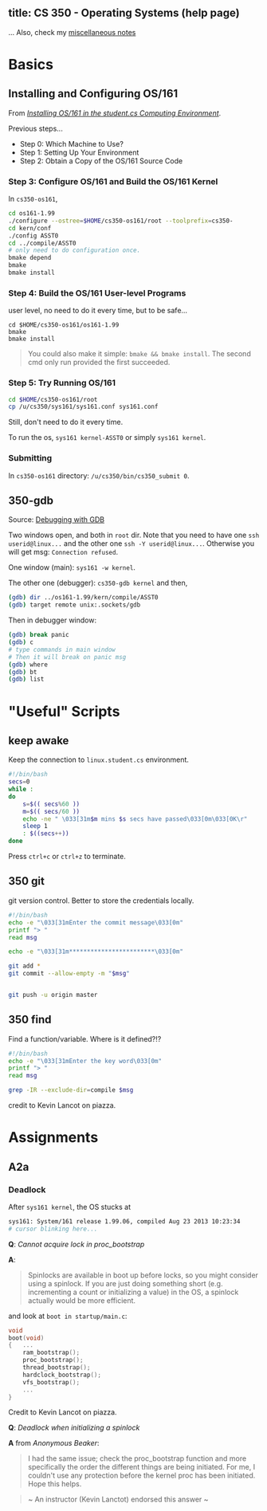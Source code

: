 title: CS 350 - Operating Systems (help page)
---
... Also, check my [miscellaneous notes](../cs350/)
# Basics
## Installing and Configuring OS/161
From [*Installing OS/161 in the student.cs Computing Environment*](https://www.student.cs.uwaterloo.ca/~cs350/common/Install161.html).

Previous steps...
- Step 0: Which Machine to Use?
- Step 1: Setting Up Your Environment
- Step 2: Obtain a Copy of the OS/161 Source Code
### Step 3: Configure OS/161 and Build the OS/161 Kernel

In `cs350-os161`,
```bash
cd os161-1.99
./configure --ostree=$HOME/cs350-os161/root --toolprefix=cs350-
cd kern/conf
./config ASST0
cd ../compile/ASST0
# only need to do configuration once.
bmake depend
bmake
bmake install
```
### Step 4: Build the OS/161 User-level Programs
user level, no need to do it every time, but to be safe...
```
cd $HOME/cs350-os161/os161-1.99
bmake
bmake install
```
> You could also make it simple: `bmake && bmake install`. The second cmd only run provided the first succeeded.

### Step 5: Try Running OS/161
```bash
cd $HOME/cs350-os161/root
cp /u/cs350/sys161/sys161.conf sys161.conf
```
Still, don't need to do it every time.

To run the os, `sys161 kernel-ASST0` or simply `sys161 kernel`.

### Submitting
In `cs350-os161` directory: `/u/cs350/bin/cs350_submit 0`.

## 350-gdb
Source: [Debugging with GDB](https://www.student.cs.uwaterloo.ca/~cs350/common/gdb.html)

Two windows open, and both in `root` dir. Note that you need to have one `ssh userid@linux...` and the other one `ssh -Y userid@linux...`. Otherwise you will get msg: `Connection refused`.

One window (main): `sys161 -w kernel`.

The other one (debugger): `cs350-gdb kernel` and then,
```bash
(gdb) dir ../os161-1.99/kern/compile/ASST0
(gdb) target remote unix:.sockets/gdb
```

Then in debugger window:
```bash
(gdb) break panic
(gdb) c
# type commands in main window
# Then it will break on panic msg
(gdb) where
(gdb) bt
(gdb) list
```


# "Useful" Scripts
## keep awake
Keep the connection to `linux.student.cs` environment.
```bash
#!/bin/bash
secs=0
while :
do
    s=$(( secs%60 ))
    m=$(( secs/60 ))
    echo -ne " \033[31m$m mins $s secs have passed\033[0m\033[0K\r"
    sleep 1
    : $((secs++))
done
```
Press `ctrl+c` or `ctrl+z` to terminate.

## 350 git
git version control. Better to store the credentials locally.
```bash
#!/bin/bash
echo -e "\033[31mEnter the commit message\033[0m"
printf "> "
read msg

echo -e "\033[31m************************\033[0m"

git add *
git commit --allow-empty -m "$msg"


git push -u origin master
```

## 350 find
Find a function/variable. Where is it defined?!?
```bash
#!/bin/bash
echo -e "\033[31mEnter the key word\033[0m"
printf "> "
read msg

grep -IR --exclude-dir=compile $msg
```
credit to Kevin Lancot on piazza.

# Assignments
## A2a
### Deadlock
After `sys161 kernel`, the OS stucks at
```bash
sys161: System/161 release 1.99.06, compiled Aug 23 2013 10:23:34
# cursor blinking here...
```

**Q**: *Cannot acquire lock in proc_bootstrap*

**A**:
> Spinlocks are available in boot up before locks, so you might consider using a spinlock. If you are just doing something short (e.g. incrementing a count or initializing a value) in the OS, a spinlock actually would be more efficient.

and look at `boot in startup/main.c`:
```c
void
boot(void)
{   ...
    ram_bootstrap();
    proc_bootstrap();
    thread_bootstrap();
    hardclock_bootstrap();
    vfs_bootstrap();
    ...
}
```
Credit to Kevin Lancot on piazza.

**Q**: *Deadlock when initializing a spinlock*

**A** from *Anonymous Beaker*:
> I had the same issue; check the proc_bootstrap function and more specifically the order the different things are being initiated. For me, I couldn't use any protection before the kernel proc has been initiated. Hope this helps.

> ~ An instructor (Kevin Lanctot) endorsed this answer  ~

